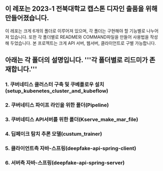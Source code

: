 ## 이 레포는 2023-1 전북대학교 캡스톤 디자인 출품을 위해 만들어졌습니다.
이 레포는 크게 6개의 폴더로 이루어져 있으며, 각 폴더는 구현해야 할 기능별로 나누어져 있습니다.
또한 각 폴더별로 README와 COMMAND파일을 만들어 사용법을 작성 해 두었습니다.
본 프로젝트는 크게 API 서버, 웹서버, 클라이언트로 구별 가능합니다.


## 아래는 각 폴더의 설명입니다. '''각 폴더별로 리드미가 존재합니다.'''
### 1. 쿠버네티스 클러스터 구축 및 쿠베플로우 설치(setup_kubenetes_cluster_and_kubeflow)
### 2. 쿠버네티스 파이프 라인을 위한 폴더(Pipeline)
### 3. 쿠버네티스 API서버를 위한 폴더(Kserve_make_mar_file)
### 4. 딥페이크 탐치 추론 모델(custum_trainer)
### 5. 클라이언트측 자바-스프링(deepfake-api-spring-client) 
### 6. 서버측 자바-스프링(deepfake-api-spring-server)
